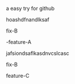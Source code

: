 a easy try for github

hoashdfnandlksaf


fix-B

-feature-A

jafsiondsaflkasdnvcslcasc

fix-B

feature-C
